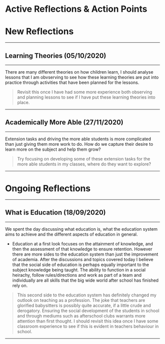 # Active Reflections & Action Points

# New Reflections
---

## Learning Theories (05/10/2020)
---
There are many different theories on how children learn, I should analyse lessons that I am obvserving to see how these learning theories are put into practice through activities that have been planned for the lessons. 

> Revisit this once I have had some more experience both observing and planning lessons to see if I have put these learning theories into place.
---

## Academically More Able (27/11/2020)
---
Extension tasks and driving the more able students is more complicated than just giving them more work to do. How do we capture their desire to learn more on the subject and help them grow?

> Try focusing on developing some of these extension tasks for the more able students in my classes, where do they want to explore?
---

# Ongoing Reflections
---

## What is Education (18/09/2020)
---
We spent the day discussing what education is, what the education system aims to achieve and the different aspects of education in general.
* Education at a first look focuses on the attainment of knowledge, and then the assessment of that knowledge to ensure retention. However there are more sides to the education system than just the improvement of academia. After the discussions and topics covered today I believe that the social side of education is perhaps equally important to the subject knowledge being taught. The ability to function in a social heirachy, follow rules/directions and work as part of a team and individually are all skills that the big wide world after school has finished rely on. 

> This second side to the education system has definitely changed my outlook on teaching as a profession. The joke that teachers are glorified babysitters is possibly quite accurate, if a little crude and derogatory. Ensuring the social development of the students in school and through mediums such as afterschool clubs warrants more attention than first thought. I should revisit this idea once I have some classroom experience to see if this is evident in teachers behaviour in school.   
---
